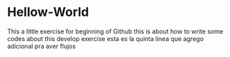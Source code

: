 # Hellow-World
This a little exercise for beginning of Github
this is about how to write some codes about this develop exercise
esta es la quinta linea que agrego adicional pra aver flujos

